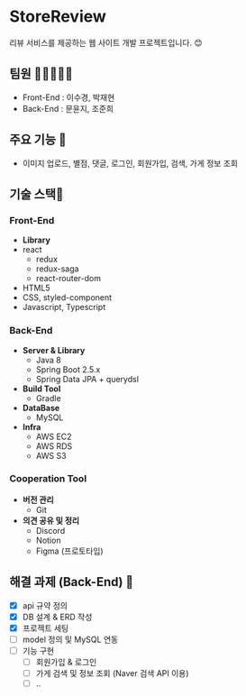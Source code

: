 # StoreReview
리뷰 서비스를 제공하는 웹 사이트 개발 프로젝트입니다. 😊

## 팀원 🧑🏻‍🤝‍🧑🏻
- Front-End : 이수경, 박재현
- Back-End : 문윤지, 조준희

## 주요 기능 💃
- 이미지 업로드, 별점, 댓글, 로그인, 회원가입, 검색, 가게 정보 조회

## 기술 스택🔧

### Front-End
- **Library**
- react
  - redux
  - redux-saga
  - react-router-dom
- HTML5
- CSS, styled-component
- Javascript, Typescript

### Back-End
- **Server & Library**
    - Java 8
    - Spring Boot 2.5.x
    - Spring Data JPA + querydsl
- **Build Tool**
    - Gradle
- **DataBase**
    - MySQL
- **Infra**
    - AWS EC2
    - AWS RDS
    - AWS S3
    
### Cooperation Tool
- **버전 관리**
    - Git
- **의견 공유 및 정리**
    - Discord
    - Notion
    - Figma (프로토타입)

## 해결 과제 (Back-End) 🤹
- [X] api 규약 정의
- [X] DB 설계 & ERD 작성
- [X] 프로젝트 세팅
- [ ] model 정의 및 MySQL 연동
- [ ] 기능 구현
    - [ ] 회원가입 & 로그인 
    - [ ] 가게 검색 및 정보 조회 (Naver 검색 API 이용)
    - [ ] ..

